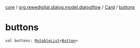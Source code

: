 [core](../../index.md) / [org.rewedigital.dialog.model.dialogflow](../index.md) / [Card](index.md) / [buttons](./buttons.md)

# buttons

`val buttons: `[`MutableList`](https://kotlinlang.org/api/latest/jvm/stdlib/kotlin.collections/-mutable-list/index.html)`<`[`Button`](../-button/index.md)`>`